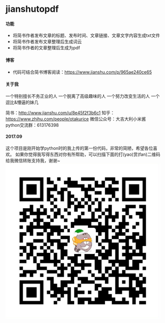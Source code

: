 # jianshutopdf
#### 功能
- 将简书作者发布文章的标题、发布时间、文章链接、文章文字内容生成txt文件
- 将简书作者发布文章整理后生成词云
- 将简书作者的文章整理后生成为pdf

#### 博客
- 代码可结合简书博客阅读：https://www.jianshu.com/p/965ae240ce65

#### 关于我
一个特别擅长不务正业的人
一个脱离了高级趣味的人
一个努力改变生活的人
一个逗比&懵逼的妹几

简书：http://www.jianshu.com/u/8e45f2f3b6c1
知乎：https://www.zhihu.com/people/otakurice
微信公众号：大吉大利小米酱
python交流群：613176398

#### 2017.09
这个项目是刚开始学python时的我上传的第一份代码，非常的简陋，希望各位喜欢。
如果你觉得我写得东西对你有所帮助，可以扫描下面的打(yao)赏(fan)二维码给我微信转账支持我，谢谢~
![](assets/README-8304749f.JPG)
